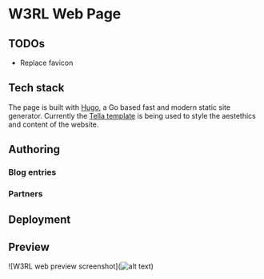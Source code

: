 # W3RL Web Page

## TODOs
 - Replace favicon

## Tech stack
The page is built with [Hugo](https://github.com/gohugoio/hugo), a Go based fast and modern static site generator. Currently the [Tella template](https://github.com/opera7133/tella) is being used to style the aestethics and content of the website.

## Authoring
### Blog entries
### Partners
## Deployment

## Preview

![W3RL web preview screenshot](![alt text](https://github.com/[username]/[reponame]/blob/[branch]/image.jpg?raw=true))

